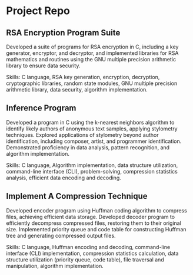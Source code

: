 # Project Repo

## RSA Encryption Program Suite 
Developed a suite of programs for RSA encryption in C, including a key generator, encryptor, and decryptor, and implemented libraries for RSA mathematics and routines using the GNU multiple precision arithmetic library to ensure data security.

Skills: C language, RSA key generation, encryption, decryption, cryptographic libraries, random state modules, GNU multiple precision arithmetic library, data security, algorithm implementation.

## Inference Program                                                                                                                                      		
Developed a program in C using the k-nearest neighbors algorithm to identify likely authors of anonymous text samples, applying stylometry techniques.
Explored applications of stylometry beyond author identification, including composer, artist, and programmer identification. Demonstrated proficiency in data analysis, pattern recognition, and algorithm implementation.

Skills: C language, Algorithm implementation, data structure utilization, command-line interface (CLI), problem-solving, compression statistics analysis, efficient data encoding and decoding.

## Implement A Compression Technique                                                                                             		    
Developed encoder program using Huffman coding algorithm to compress files, achieving efficient data storage.
Developed decoder program to efficiently decompress compressed files, restoring them to their original size.
Implemented priority queue and code table for constructing Huffman tree and generating compressed output files.

Skills: C language, Huffman encoding and decoding, command-line interface (CLI) implementation, compression statistics calculation, data structure utilization (priority queue, code table), file traversal and manipulation, algorithm implementation.

